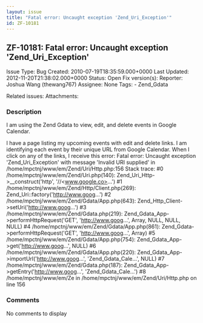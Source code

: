 ```yaml
---
layout: issue
title: "Fatal error: Uncaught exception 'Zend_Uri_Exception'"
id: ZF-10181
---
```


ZF-10181: Fatal error: Uncaught exception 'Zend\_Uri\_Exception'
----------------------------------------------------------------

 Issue Type: Bug Created: 2010-07-19T18:35:59.000+0000 Last Updated: 2012-11-20T21:38:02.000+0000 Status: Open Fix version(s): 
 Reporter:  Joshua Wang (thewang767)  Assignee:  None  Tags: - Zend\_Gdata
 
 Related issues: 
 Attachments: 
### Description

I am using the Zend Gdata to view, edit, and delete events in Google Calendar.

I have a page listing my upcoming events with edit and delete links. I am identifying each event by their unique URL from Google Calendar. When I click on any of the links, I receive this error: Fatal error: Uncaught exception 'Zend\_Uri\_Exception' with message 'Invalid URI supplied' in /home/mpctnj/www/em/Zend/Uri/Http.php:156 Stack trace: #0 /home/mpctnj/www/em/Zend/Uri.php(140): Zend\_Uri\_Http->\_\_construct('http', '//<www.google.co>...') #1 /home/mpctnj/www/em/Zend/Http/Client.php(269): Zend\_Uri::factory('<http://www.goog>...') #2 /home/mpctnj/www/em/Zend/Gdata/App.php(643): Zend\_Http\_Client->setUri('<http://www.goog>...') #3 /home/mpctnj/www/em/Zend/Gdata.php(219): Zend\_Gdata\_App->performHttpRequest('GET', '<http://www.goog>...', Array, NULL, NULL, NULL) #4 /home/mpctnj/www/em/Zend/Gdata/App.php(861): Zend\_Gdata->performHttpRequest('GET', '<http://www.goog>...', Array) #5 /home/mpctnj/www/em/Zend/Gdata/App.php(754): Zend\_Gdata\_App->get('<http://www.goog>...', NULL) #6 /home/mpctnj/www/em/Zend/Gdata/App.php(220): Zend\_Gdata\_App->importUrl('<http://www.goog>...', 'Zend\_Gdata\_Cale...', NULL) #7 /home/mpctnj/www/em/Zend/Gdata.php(187): Zend\_Gdata\_App->getEntry('<http://www.goog>...', 'Zend\_Gdata\_Cale...') #8 /home/mpctnj/www/em/Ze in /home/mpctnj/www/em/Zend/Uri/Http.php on line 156

 

 

### Comments

No comments to display